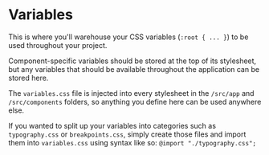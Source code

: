 # Variables

This is where you'll warehouse your CSS variables (`:root { ... }`) to be used throughout your project.

Component-specific variables should be stored at the top of its stylesheet, but any variables that should be available throughout the application can be stored here.

The `variables.css` file is injected into every stylesheet in the `/src/app` and `/src/components` folders, so anything you define here can be used anywhere else.

If you wanted to split up your variables into categories such as `typography.css` or `breakpoints.css`, simply create those files and import them into `variables.css` using syntax like so: `@import "./typography.css";`
